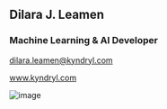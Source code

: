 ## Dilara J. Leamen
### Machine Learning & AI Developer
dilara.leamen@kyndryl.com

www.kyndryl.com

![image](https://github.com/user-attachments/assets/1c397bfd-d7b1-4f98-995b-56149e164a74)

